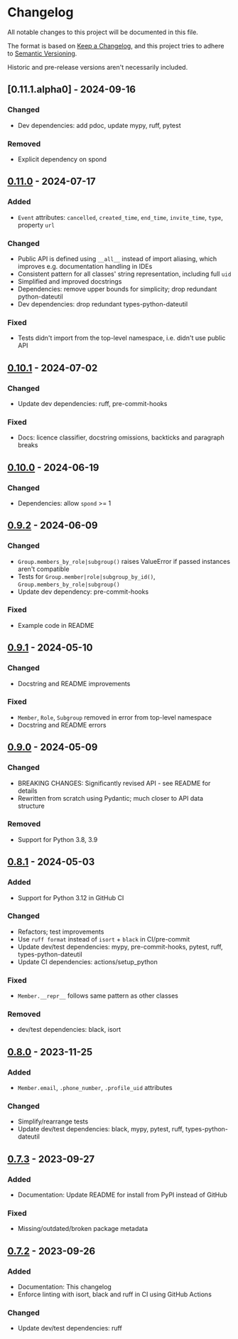 # Changelog

All notable changes to this project will be documented in this file.

The format is based on [Keep a Changelog](https://keepachangelog.com/en/1.1.0/),
and this project tries to adhere to [Semantic Versioning](https://semver.org/spec/v2.0.0.html).

Historic and pre-release versions aren't necessarily included.


## [0.11.1.alpha0] - 2024-09-16

### Changed

- Dev dependencies: add pdoc, update mypy, ruff, pytest

### Removed

- Explicit dependency on spond


## [0.11.0] - 2024-07-17

### Added

- `Event` attributes: `cancelled`, `created_time`, `end_time`, `invite_time`, `type`,
  property `url`

### Changed

- Public API is defined using `__all__` instead of import aliasing, which improves e.g.
  documentation handling in IDEs
- Consistent pattern for all classes' string representation, including full `uid`
- Simplified and improved docstrings
- Dependencies: remove upper bounds for simplicity; drop redundant python-dateutil
- Dev dependencies: drop redundant types-python-dateutil

### Fixed

- Tests didn't import from the top-level namespace, i.e. didn't use public API



## [0.10.1] - 2024-07-02

### Changed

- Update dev dependencies: ruff, pre-commit-hooks

### Fixed

- Docs: licence classifier, docstring omissions, backticks and paragraph breaks


## [0.10.0] - 2024-06-19

### Changed

- Dependencies: allow `spond` >= 1


## [0.9.2] - 2024-06-09

### Changed

- `Group.members_by_role|subgroup()` raises ValueError if passed instances
  aren't compatible
- Tests for `Group.member|role|subgroup_by_id()`, `Group.members_by_role|subgroup()`
- Update dev dependency: pre-commit-hooks

### Fixed

- Example code in README


## [0.9.1] - 2024-05-10

### Changed

- Docstring and README improvements

### Fixed

- `Member`, `Role`, `Subgroup` removed in error from top-level namespace
- Docstring and README errors


## [0.9.0] - 2024-05-09

### Changed

- BREAKING CHANGES: Significantly revised API - see README for details
- Rewritten from scratch using Pydantic; much closer to API data structure

### Removed

- Support for Python 3.8, 3.9


## [0.8.1] - 2024-05-03

### Added

- Support for Python 3.12 in GitHub CI

### Changed

- Refactors; test improvements
- Use `ruff format` instead of `isort` + `black` in CI/pre-commit
- Update dev/test dependencies: mypy, pre-commit-hooks, pytest, ruff,
  types-python-dateutil
- Update CI dependencies: actions/setup_python

### Fixed

- `Member.__repr__` follows same pattern as other classes

### Removed

- dev/test dependencies: black, isort


## [0.8.0] - 2023-11-25

### Added

- `Member.email`, `.phone_number`, `.profile_uid` attributes

### Changed

- Simplify/rearrange tests
- Update dev/test dependencies: black, mypy, pytest, ruff, types-python-dateutil


## [0.7.3] - 2023-09-27

### Added

- Documentation: Update README for install from PyPI instead of GitHub

### Fixed

- Missing/outdated/broken package metadata


## [0.7.2] - 2023-09-26

### Added

- Documentation: This changelog
- Enforce linting with isort, black and ruff in CI using GitHub Actions

### Changed

- Update dev/test dependencies: ruff


[0.11.0]: https://github.com/elliot-100/Spond-classes/compare/v0.10.1...v0.11.0
[0.10.1]: https://github.com/elliot-100/Spond-classes/compare/v0.10.0...v0.10.1
[0.10.0]: https://github.com/elliot-100/Spond-classes/compare/v0.9.2...v0.10.0
[0.9.2]: https://github.com/elliot-100/Spond-classes/compare/v0.9.1...v0.9.2
[0.9.1]: https://github.com/elliot-100/Spond-classes/compare/v0.9.0...v0.9.1
[0.9.0]: https://github.com/elliot-100/Spond-classes/compare/v0.8.1...v0.9.0
[0.8.1]: https://github.com/elliot-100/Spond-classes/compare/v0.8.0...v0.8.1
[0.8.0]: https://github.com/elliot-100/Spond-classes/compare/v0.7.3...v0.8.0
[0.7.3]: https://github.com/elliot-100/Spond-classes/compare/v0.7.2...v0.7.3
[0.7.2]: https://github.com/elliot-100/Spond-classes/compare/v0.7.1...v0.7.2
